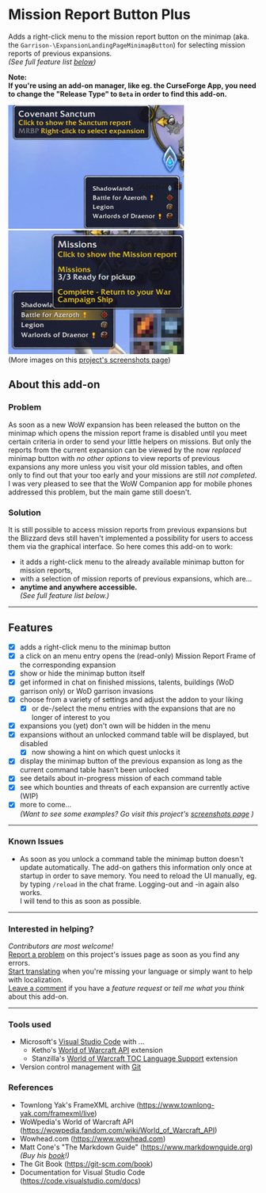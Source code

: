 # Mission Report Button Plus

Adds a right-click menu to the mission report button on the minimap (aka. the `Garrison-\ExpansionLandingPageMinimapButton`) for selecting mission reports of previous expansions.  
*(See full feature list [below](#features))*  

**Note:  
If you're using an add-on manager, like eg. the CurseForge App, you need to change the "Release Type" to `Beta` in order to find this add-on.**  

![Button tooltip and right-click menu with expansion names](.screenshots/mbrp_tooltip-dropdown.jpg "Right-click on the Kyrian mission report button on the minimap opens the menu.")
![The right-click menu with in-progress mission infos](.screenshots/mbrp_dropdown_bfa-missioncount.jpg "Mouse-over a menu entry shows details about running missions.")  
(More images on this [project's screenshots page](https://www.curseforge.com/wow/addons/mission-report-button-plus/screenshots))

## About this add-on

### Problem

As soon as a new WoW expansion has been released the button on the minimap which opens the mission report frame is disabled until you meet certain criteria in order to send your little helpers on missions. But only the reports from the current expansion can be viewed by the now *replaced* minimap button with *no other options* to view reports of previous expansions any more unless you visit your old mission tables, and often only to find out that your too early and your missions are still *not completed*.  
I was very pleased to see that the WoW Companion app for mobile phones addressed this problem, but the main game still doesn't.

### Solution

It is still possible to access mission reports from previous expansions but the Blizzard devs still haven't implemented a possibility for users to access them via the graphical interface. So here comes this add-on to work:

+ it adds a right-click menu to the already available minimap button for mission reports,
+ with a selection of mission reports of previous expansions, which are...
+ **anytime and anywhere accessible.**  
*(See full feature list below.)*

----

## Features

+ [x] adds a right-click menu to the minimap button
+ [x] a click on an menu entry opens the (read-only) Mission Report Frame of the corresponding expansion
+ [x] show or hide the minimap button itself
+ [x] get informed in chat on finished missions, talents, buildings (WoD garrison only) or WoD garrison invasions
+ [x] choose from a variety of settings and adjust the addon to your liking
  + [x] or de-/select the menu entries with the expansions that are no longer of interest to you
+ [x] expansions you (yet) don't own will be hidden in the menu
+ [x] expansions without an unlocked command table will be displayed, but disabled
  + [x] now showing a hint on which quest unlocks it
+ [x] display the minimap button of the previous expansion as long as the current command table hasn't been unlocked
+ [x] see details about in-progress mission of each command table
+ [x] see which bounties and threats of each expansion are currently active (WIP)
+ [x] more to come...  
  *(Want to see some examples? Go visit this project's [screenshots page](https://www.curseforge.com/wow/addons/mission-report-button-plus/screenshots) )*  

----

### Known Issues

+ As soon as you unlock a command table the minimap button doesn't update automatically. The add-on gathers this information only once at startup in order to save memory. You need to reload the UI manually, eg. by typing `/reload` in the chat frame. Logging-out and -in again also works.  
  I will tend to this as soon as possible.

----

### Interested in helping?

*Contributors are most welcome!*  
[Report a problem](https://github.com/erglo/mission-report-button-plus/issues) on this project's issues page as soon as you find any errors.  
[Start translating](https://www.curseforge.com/wow/addons/mission-report-button-plus/localization) when you're missing your language or simply want to help with localization.  
[Leave a comment](https://www.curseforge.com/wow/addons/mission-report-button-plus#comments) if you have a *feature request* or *tell me what you think* about this add-on.

----

### Tools used

+ Microsoft's [Visual Studio Code](https://code.visualstudio.com) with ...  
  + Ketho's [World of Warcraft API](https://github.com/Ketho/vscode-wow-api) extension  
  + Stanzilla's [World of Warcraft TOC Language Support](https://github.com/Stanzilla/vscode-wow-toc) extension  
+ Version control management with [Git](https://git-scm.com)

### References

+ Townlong Yak's FrameXML archive (<https://www.townlong-yak.com/framexml/live>)
+ WoWpedia's World of Warcraft API (<https://wowpedia.fandom.com/wiki/World_of_Warcraft_API>)
+ Wowhead.com (<https://www.wowhead.com>)
+ Matt Cone's "The Markdown Guide" (<https://www.markdownguide.org>)
  *(Buy his [book](https://www.markdownguide.org/book)!)*
+ The Git Book (<https://git-scm.com/book>)
+ Documentation for Visual Studio Code (<https://code.visualstudio.com/docs>)
